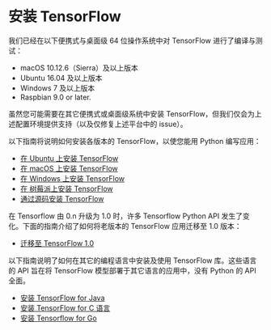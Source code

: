 # 安装 TensorFlow

我们已经在以下便携式与桌面级 64 位操作系统中对 TensorFlow 进行了编译与测试：

  * macOS 10.12.6（Sierra）及以上版本
  * Ubuntu 16.04 及以上版本
  * Windows 7 及以上版本
  * Raspbian 9.0 or later.

虽然您可能需要在其它便携式或桌面级系统中安装 TensorFlow，但我们仅会为上述配置环境提供支持（以及仅修复上述平台中的 issue）。

以下指南将说明如何安装各版本的 TensorFlow，以使您能用 Python 编写应用：

  * [在 Ubuntu 上安装 TensorFlow](./install_linux.md)
  * [在 macOS 上安装 TensorFlow](./install_mac.md)
  * [在 Windows 上安装 TensorFlow](./install_windows.md)
  * [在 树莓派上安装 TensorFlow](./install_raspbian.md)
  * [通过源码安装 TensorFlow](./install_sources.md)

在 Tensorflow 由 0.n 升级为 1.0 时，许多 Tensorflow Python API 发生了变化。下面的指南介绍了如何将老版本的 TensorFlow 应用迁移至 1.0 版本：

  * [迁移至 TensorFlow 1.0](./migration.md.md)

以下指南说明了如何在其它的编程语言中安装及使用 TensorFlow 库。这些语言的 API 旨在将 TensorFlow 模型部署于其它语言的应用中，没有 Python 的 API 全面。

  * [安装 TensorFlow for Java](./install_java.md)
  * [安装 TensorFlow for C 语言](./install_c.md)
  * [安装 Tensorflow for Go](./install_go.md)
